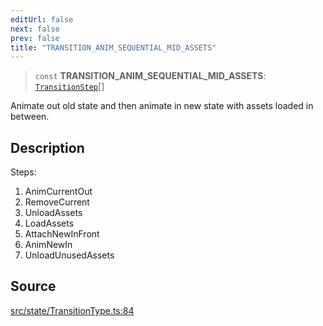 ```yaml
---
editUrl: false
next: false
prev: false
title: "TRANSITION_ANIM_SEQUENTIAL_MID_ASSETS"
---
```


> `const` **TRANSITION\_ANIM\_SEQUENTIAL\_MID\_ASSETS**: [`TransitionStep`](/api/enumerations/transitionstep/)[]

Animate out old state and then animate in new state with assets loaded in between.

## Description

Steps:
1. AnimCurrentOut
2. RemoveCurrent
3. UnloadAssets
4. LoadAssets
5. AttachNewInFront
6. AnimNewIn
7. UnloadUnusedAssets

## Source

[src/state/TransitionType.ts:84](https://github.com/relishinc/dill-pixel/blob/c79d8e8552aaa0f13a29535c819ae67d025b4669/src/state/TransitionType.ts#L84)
